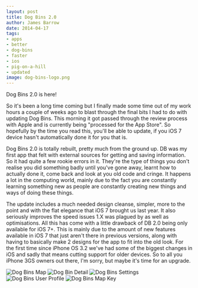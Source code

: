 ```yaml
---
layout: post
title: Dog Bins 2.0
author: James Barrow
date: 2014-04-17
tags:
- apps
- better
- dog-bins
- faster
- ios
- pig-on-a-hill
- updated
image: dog-bins-logo.png
---
```


Dog Bins 2.0 is here!

So it's been a long time coming but I finally made some time out of my work hours a couple of weeks ago to blast through the final bits I had to do with updating Dog Bins. This morning it got passed through the review process with Apple and is currently being "processed for the App Store". So hopefully by the time you read this, you'll be able to update, if you iOS 7 device hasn't automatically done it for you that is.

Dog Bins 2.0 is totally rebuilt, pretty much from the ground up. DB was my first app that felt with external sources for getting and saving information. So it had quite a few rookie errors in it. They're the type of things you don't realise you did something badly until you've gone away, learnt how to actually done it, come back and look at you old code and cringe. It happens a lot in the computing world, mainly due to the fact you are constantly learning something new as people are constantly creating new things and ways of doing these things.

<!-- READMORE -->

The update includes a much needed design cleanse, simpler, more to the point and with the flat elegance that iOS 7 brought us last year. It also seriously improves the speed issues 1.X was plagued by as well as optimisations. All this has come with a little drawback of DB 2.0 being only available for iOS 7+. This is mainly due to the amount of new features available in iOS 7 that just aren't there in previous versions, along with having to basically make 2 designs for the app to fit into the old look. For the first time since iPhone OS 3.2 we've had some of the biggest changes in iOS and sadly that means cutting support for older devices. So to all you iPhone 3GS owners out there, I'm sorry, but maybe it's time for an upgrade.

<div class="iOS-screen-shot">
    <img class="iOS-screen-shot" src="/images/dog-bins/4_1.png" alt="Dog Bins  Map"/>
    <img class="iOS-screen-shot" src="/images/dog-bins/4_2.png" alt="Dog Bin Detail"/>
    <img class="iOS-screen-shot" src="/images/dog-bins/4_3.png" alt="Dog Bins Settings"/>
    <img class="iOS-screen-shot" src="/images/dog-bins/4_4.png" alt="Dog Bins User Profile"/>
    <img class="iOS-screen-shot" src="/images/dog-bins/4_5.png" alt="Dog Bins Map Key"/>
</div>

